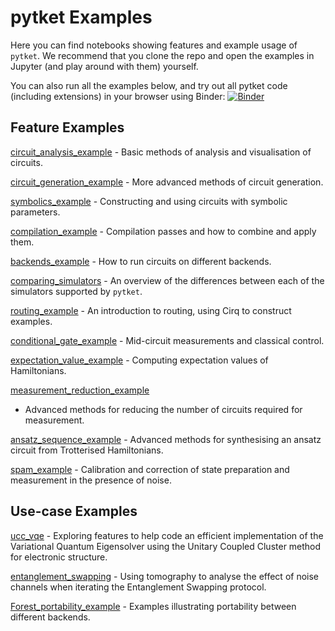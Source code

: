 # pytket Examples

Here you can find notebooks showing features and example usage of `pytket`. We
recommend that you clone the repo and open the examples in Jupyter (and play
around with them) yourself. 

You can also run all the examples below, and try out all pytket code (including extensions) in your
browser using Binder:  [![Binder](https://mybinder.org/badge_logo.svg)](https://mybinder.org/v2/gh/CQCL/pytket/master?filepath=examples)

## Feature Examples

[circuit_analysis_example](https://github.com/CQCL/pytket/blob/master/examples/circuit_analysis_example.ipynb) -
Basic methods of analysis and visualisation of circuits.

[circuit_generation_example](https://github.com/CQCL/pytket/blob/master/examples/circuit_generation_example.ipynb) -
More advanced methods of circuit generation.

[symbolics_example](https://github.com/CQCL/pytket/blob/master/examples/symbolics_example.ipynb) -
Constructing and using circuits with symbolic parameters.

[compilation_example](https://github.com/CQCL/pytket/blob/master/examples/compilation_example.ipynb) -
Compilation passes and how to combine and apply them.

[backends_example](https://github.com/CQCL/pytket/blob/master/examples/backends_example.ipynb) -
How to run circuits on different backends.

[comparing_simulators](https://github.com/CQCL/pytket/blob/master/examples/comparing_simulators.ipynb) -
An overview of the differences between each of the simulators supported by `pytket`.

[routing_example](https://github.com/CQCL/pytket/blob/master/examples/routing_example.ipynb) -
An introduction to routing, using Cirq to construct examples.

[conditional_gate_example](https://github.com/CQCL/pytket/blob/master/examples/conditional_gate_example.ipynb) -
Mid-circuit measurements and classical control.

[expectation_value_example](https://github.com/CQCL/pytket/blob/master/examples/expectation_value_example.ipynb) -
Computing expectation values of Hamiltonians.

[measurement_reduction_example](https://github.com/CQCL/pytket/blob/master/examples/measurement_reduction_example.ipynb)
- Advanced methods for reducing the number of circuits required for
measurement.

[ansatz_sequence_example](https://github.com/CQCL/pytket/blob/master/examples/ansatz_sequence_example.ipynb) - Advanced methods for synthesising an ansatz circuit from Trotterised Hamiltonians.

[spam_example](https://github.com/CQCL/pytket/blob/master/examples/spam_example.ipynb) -
Calibration and correction of state preparation and measurement in the presence of noise.

## Use-case Examples

[ucc_vqe](https://github.com/CQCL/pytket/blob/master/examples/ucc_vqe.ipynb) -
Exploring features to help code an efficient implementation of the Variational Quantum Eigensolver using the Unitary Coupled Cluster method for electronic structure.

[entanglement_swapping](https://github.com/CQCL/pytket/blob/master/examples/entanglement_swapping.ipynb) -
Using tomography to analyse the effect of noise channels when iterating the Entanglement Swapping protocol.

[Forest_portability_example](https://github.com/CQCL/pytket/blob/master/examples/Forest_portability_example.ipynb) -
Examples illustrating portability between different backends.
